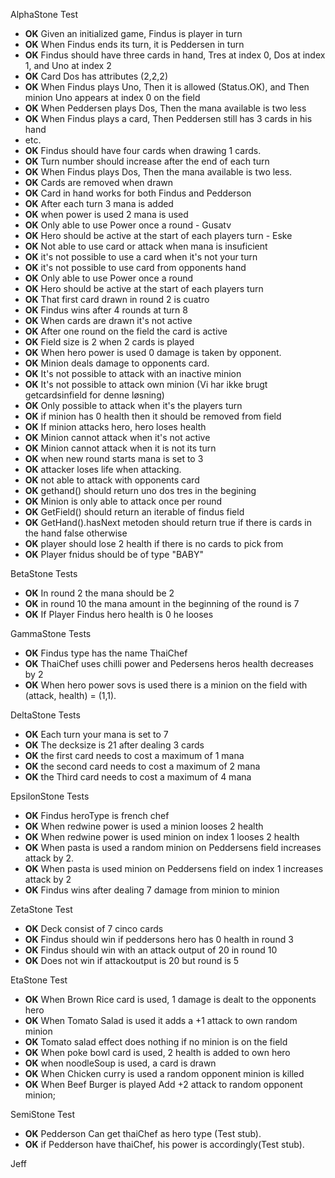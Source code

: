 AlphaStone Test

- **OK** Given an initialized game, Findus is player in turn
- **OK** When Findus ends its turn, it is Peddersen in turn
- **OK** Findus should have three cards in hand, Tres at index 0, Dos at index 1, and Uno at index 2
- **OK** Card Dos has attributes (2,2,2)
- **OK** When Findus plays Uno, Then it is allowed (Status.OK), and Then minion Uno appears at index 0 on the field
- **OK** When Peddersen plays Dos, Then the mana available is two less
- **OK** When Findus plays a card, Then Peddersen still has 3 cards in his hand
- etc.
- **OK** Findus should have four cards when drawing 1 cards.
- **OK** Turn number should increase after the end of each turn
- **OK** When Findus plays Dos, Then the mana available is two less.
- **OK** Cards are removed when drawn
- **OK** Card in hand works for both Findus and Pedderson
- **OK** After each turn 3 mana is added
- **OK** when power is used 2 mana is used
- **OK** Only able to use Power once a round - Gusatv
- **OK** Hero should be active at the start of each players turn - Eske
- **OK** Not able to use card or attack when mana is insuficient
- **OK** it's not possible to use a card when it's not your turn
- **OK** it's not possible to use card from opponents hand
- **OK** Only able to use Power once a round
- **OK** Hero should be active at the start of each players turn
- **OK** That first card drawn in round 2 is cuatro
- **OK** Findus wins after 4 rounds at turn 8
- **OK** When cards are drawn it's not active
- **OK** After one round on the field the card is active
- **OK** Field size is 2 when 2 cards is played
- **OK** When hero power is used 0 damage is taken by opponent.
- **OK** Minion deals damage to opponents card.
- **OK** It's not possible to attack with an inactive minion
- **OK** It's not possible to attack own minion (Vi har ikke brugt getcardsinfield for denne løsning)
- **OK** Only possible to attack when it's the players turn
- **OK** if minion has 0 health then it should be removed from field
- **OK** If minion attacks hero, hero loses health
- **OK** Minion cannot attack when it's not active
- **OK** Minion cannot attack when it is not its turn
- **OK** when new round starts mana is set to 3
- **OK** attacker loses life when attacking.
- **OK** not able to attack with opponents card
- **OK** gethand() should return uno dos tres in the begining
- **OK** Minion is only able to attack once per round
- **OK** GetField() should return an iterable of findus field
- **OK** GetHand().hasNext metoden should return true if there is cards in the hand false otherwise
- **OK** player should lose 2 health if there is no cards to pick from
- **OK** Player fnidus should be of type "BABY"

BetaStone Tests

- **OK** In round 2 the mana should be 2
- **OK** in round 10 the mana amount in the beginning of the round is 7
- **OK** If Player Findus hero health is 0 he looses

GammaStone Tests

- **OK** Findus type has the name ThaiChef
- **OK** ThaiChef uses chilli power and Pedersens heros health decreases by 2
- **OK** When hero power sovs is used there is a minion on the field with (attack, health) = (1,1).

DeltaStone Tests

- **OK** Each turn your mana is set to 7
- **OK** The decksize is 21 after dealing 3 cards
- **OK** the first card needs to cost a maximum of 1 mana
- **OK** the second card needs to cost a maximum of 2 mana
- **OK** the Third card needs to cost a maximum of 4 mana

EpsilonStone Tests

- **OK** Findus heroType is french chef
- **OK** When redwine power is used a minion looses 2 health 
- **OK** When redwine power is used minion on index 1 looses 2 health
- **OK** When pasta is used a random minion on Peddersens field increases attack by 2.
- **OK** When pasta is used minion on Peddersens field on index 1 increases attack by 2
- **OK** Findus wins after dealing 7 damage from minion to minion

ZetaStone Test
- **OK** Deck consist of 7 cinco cards
- **OK** Findus should win if peddersons hero has 0 health in round 3
- **OK** Findus should win with an attack output of 20 in round 10
- **OK** Does not win if attackoutput is 20 but round is 5

EtaStone Test
- **OK** When Brown Rice card is used, 1 damage is dealt to the opponents hero
- **OK** When Tomato Salad is used it adds a +1 attack to own random minion 
- **OK** Tomato salad effect does nothing if no minion is on the field
- **OK** When poke bowl card is used, 2 health is added to own hero
- **OK** when noodleSoup is used, a card is drawn
- **OK** When Chicken curry is used a random opponent minion is killed
- **OK** When Beef Burger is played Add +2 attack to random opponent minion; 


SemiStone Test
- **OK** Pedderson Can get thaiChef as hero type (Test stub). 
- **OK** if Pedderson have thaiChef, his power is accordingly(Test stub). 



Jeff